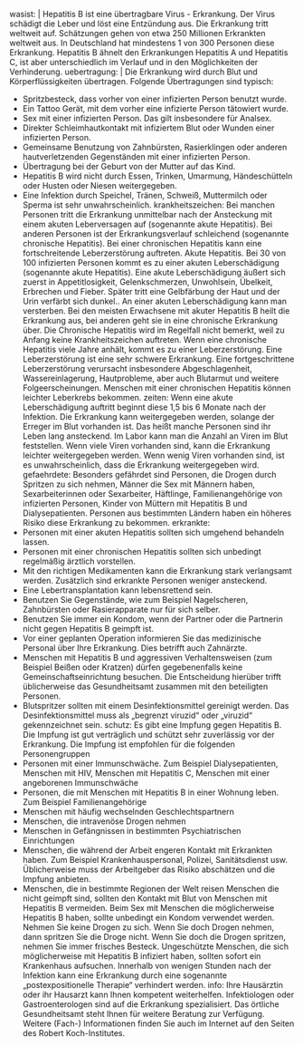wasist: |
  Hepatitis B ist eine übertragbare Virus - Erkrankung. Der Virus schädigt die Leber und löst eine Entzündung aus. Die Erkrankung tritt weltweit auf. Schätzungen gehen von etwa 250 Millionen Erkrankten weltweit aus. In Deutschland hat mindestens 1 von 300 Personen diese Erkrankung. Hepatitis B ähnelt den Erkrankungen Hepatitis A und Hepatitis C, ist aber unterschiedlich im Verlauf und in den Möglichkeiten der Verhinderung. 
uebertragung: |
  Die Erkrankung wird durch Blut und Körperflüssigkeiten übertragen. Folgende Übertragungen sind typisch:
  * Spritzbesteck, dass vorher von einer infizierten Person benutzt wurde.
  * Ein Tattoo Gerät, mit dem vorher eine infizierte Person tätowiert wurde.
  * Sex mit einer infizierten Person. Das gilt insbesondere für Analsex.
  * Direkter Schleimhautkontakt mit infiziertem Blut oder Wunden einer infizierten Person.
  * Gemeinsame Benutzung von Zahnbürsten, Rasierklingen oder anderen hautverletzenden Gegenständen mit einer infizierten Person.
  * Übertragung bei der Geburt von der Mutter auf das Kind.
  * Hepatitis B wird nicht durch Essen, Trinken, Umarmung, Händeschütteln oder Husten oder Niesen weitergegeben.
  * Eine Infektion durch Speichel, Tränen, Schweiß, Muttermilch oder Sperma ist sehr unwahrscheinlich.
krankheitszeichen:
  Bei manchen Personen tritt die Erkrankung unmittelbar nach der Ansteckung mit einem akuten Leberversagen auf (sogenannte akute Hepatitis). Bei anderen Personen ist der Erkrankungsverlauf schleichend (sogenannte chronische Hepatitis). Bei einer chronischen Hepatitis kann eine fortschreitende Leberzerstörung auftreten. 
  Akute Hepatitis. Bei 30 von 100 infizierten Personen kommt es zu einer akuten Leberschädigung (sogenannte akute Hepatitis). Eine akute Leberschädigung äußert sich zuerst in Appetitlosigkeit, Gelenkschmerzen, Unwohlsein, Übelkeit, Erbrechen und Fieber. Später tritt eine Gelbfärbung der Haut und der Urin verfärbt sich dunkel.. An einer akuten Leberschädigung kann man versterben. Bei den meisten Erwachsene mit akuter Hepatitis B heilt die Erkrankung aus, bei anderen geht sie in eine chronische Erkrankung über. 
  Die Chronische Hepatitis wird im Regelfall nicht bemerkt, weil zu Anfang keine Krankheitszeichen auftreten. Wenn eine chronische Hepatitis viele Jahre anhält, kommt es zu einer Leberzerstörung. Eine Leberzerstörung ist eine sehr schwere Erkrankung. Eine fortgeschrittene Leberzerstörung verursacht insbesondere Abgeschlagenheit, Wassereinlagerung, Hautprobleme, aber auch Blutarmut und weitere Folgeerscheinungen. Menschen mit einer chronischen Hepatitis können leichter Leberkrebs bekommen.
zeiten:
  Wenn eine akute Leberschädigung auftritt beginnt diese 1,5 bis 6 Monate nach der Infektion. Die Erkrankung kann weitergegeben werden, solange der Erreger im Blut vorhanden ist. Das heißt manche Personen sind ihr Leben lang ansteckend. Im Labor kann man die Anzahl an Viren im Blut feststellen. Wenn viele Viren vorhanden sind, kann die Erkrankung leichter weitergegeben werden. Wenn wenig Viren vorhanden sind, ist es unwahrscheinlich, dass die Erkrankung weitergegeben wird.
gefaehrdete: 
  Besonders gefährdet sind Personen, die Drogen durch Spritzen zu sich nehmen, Männer die Sex mit Männern haben, Sexarbeiterinnen oder Sexarbeiter, Häftlinge, Familienangehörige von infizierten Personen, Kinder von Müttern mit Hepatitis B und Dialysepatienten. Personen aus bestimmten Ländern haben ein höheres Risiko diese Erkrankung zu bekommen.
erkrankte:
  * Personen mit einer akuten Hepatitis sollten sich umgehend behandeln lassen.
  * Personen mit einer chronischen Hepatitis sollten sich unbedingt regelmäßig  ärztlich vorstellen.
  * Mit den richtigen Medikamenten kann die Erkrankung stark verlangsamt werden.  Zusätzlich sind erkrankte Personen weniger ansteckend.
  * Eine Lebertransplantation kann lebensrettend sein.
  * Benutzen Sie Gegenstände, wie zum Beispiel Nagelscheren, Zahnbürsten oder   Rasierapparate nur für sich selber.
  * Benutzen Sie immer ein Kondom, wenn der Partner oder die Partnerin nicht gegen  Hepatitis B geimpft ist.
  * Vor einer geplanten Operation informieren Sie das medizinische Personal über  Ihre Erkrankung. Dies betrifft auch Zahnärzte.
  * Menschen mit Hepatitis B und aggressiven Verhaltensweisen (zum Beispiel Beißen  oder Kratzen) dürfen gegebenenfalls keine Gemeinschaftseinrichtung besuchen.  Die Entscheidung hierüber trifft üblicherweise das Gesundheitsamt zusammen mit  den beteiligten Personen.
  * Blutspritzer sollten mit einem Desinfektionsmittel gereinigt werden. Das  Desinfektionsmittel muss als „begrenzt viruzid“ oder „viruzid“ gekennzeichnet sein.
schutz:
  Es gibt eine Impfung gegen Hepatitis B. Die Impfung ist gut verträglich und schützt sehr zuverlässig vor der Erkrankung. Die Impfung ist empfohlen für die folgenden Personengruppen
  * Personen mit einer Immunschwäche. Zum Beispiel Dialysepatienten, Menschen mit HIV, Menschen mit Hepatitis C, Menschen mit einer angeborenen Immunschwäche
  * Personen, die mit Menschen mit Hepatitis B in einer Wohnung leben. Zum Beispiel Familienangehörige
  * Menschen mit häufig wechselnden Geschlechtspartnern
  * Menschen, die intravenöse Drogen nehmen
  * Menschen in Gefängnissen in bestimmten Psychiatrischen Einrichtungen
  * Menschen, die während der Arbeit engeren Kontakt mit Erkrankten haben. Zum Beispiel Krankenhauspersonal, Polizei, Sanitätsdienst usw. Üblicherweise muss der Arbeitgeber das Risiko abschätzen und die Impfung anbieten.
  * Menschen, die in bestimmte Regionen der Welt reisen
  Menschen die nicht geimpft sind, sollten den Kontakt mit Blut von Menschen mit Hepatitis B vermeiden. Beim Sex mit Menschen die möglicherweise Hepatitis B haben, sollte unbedingt ein Kondom verwendet werden. Nehmen Sie keine Drogen zu sich. Wenn Sie doch Drogen nehmen, dann spritzen Sie die Droge nicht. Wenn Sie doch die Drogen spritzen, nehmen Sie immer frisches Besteck. Ungeschützte Menschen, die sich möglicherweise mit Hepatitis B infiziert haben, sollten sofort ein Krankenhaus aufsuchen. Innerhalb von wenigen Stunden nach der Infektion kann eine Erkrankung durch eine sogenannte „postexpositionelle Therapie“ verhindert werden.
info: 
  Ihre Hausärztin oder ihr Hausarzt kann Ihnen kompetent weiterhelfen. Infektiologen oder Gastroenterologen sind auf die Erkrankung spezialisiert. Das örtliche Gesundheitsamt steht Ihnen für weitere Beratung zur Verfügung. Weitere (Fach-) Informationen finden Sie auch im Internet auf den Seiten des Robert Koch-Institutes.



